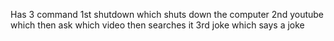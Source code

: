 Has 3 command
1st shutdown which shuts down the computer
2nd youtube which then ask which video then searches it
3rd joke which says a joke
